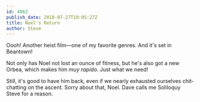 ```yaml
---
id: 4862
publish_date: 2010-07-27T19:05:27Z
title: Noel's Return
author: Steve
---
```

  
Oooh! Another heist film—one of my favorite genres. And it's set in Beantown!

Not only has Noel not lost an ounce of fitness, but he's also got a new Orbea, which makes him _muy rapido_. Just what we need!

Still, it's good to have him back, even if we nearly exhausted ourselves chit-chatting on the ascent. Sorry about that, Noel. Dave calls me Soliloquy Steve for a reason.